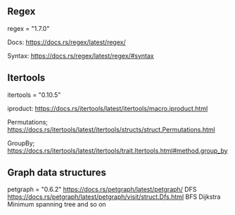## Regex
regex = "1.7.0"

Docs: https://docs.rs/regex/latest/regex/ 

Syntax: https://docs.rs/regex/latest/regex/#syntax

## Itertools
itertools = "0.10.5"

iproduct: https://docs.rs/itertools/latest/itertools/macro.iproduct.html

Permutations; https://docs.rs/itertools/latest/itertools/structs/struct.Permutations.html 

GroupBy; https://docs.rs/itertools/latest/itertools/trait.Itertools.html#method.group_by

## Graph data structures
petgraph = "0.6.2"
https://docs.rs/petgraph/latest/petgraph/ 
DFS https://docs.rs/petgraph/latest/petgraph/visit/struct.Dfs.html 
BFS 
Dijkstra
Minimum spanning tree
and so on